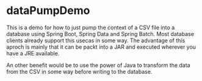 # dataPumpDemo

This is a demo for how to just pump the context of a CSV file into a database using Spring Boot, Spring Data and
Spring Batch. Most database clients already support this usecas in some way. The advantage of this aproch is mainly
that it can be packt into a JAR and executed wherever you have a JRE available. 

An other benefit would be to use the power of Java to transform the data from the CSV in some way before writing to
the database. 
